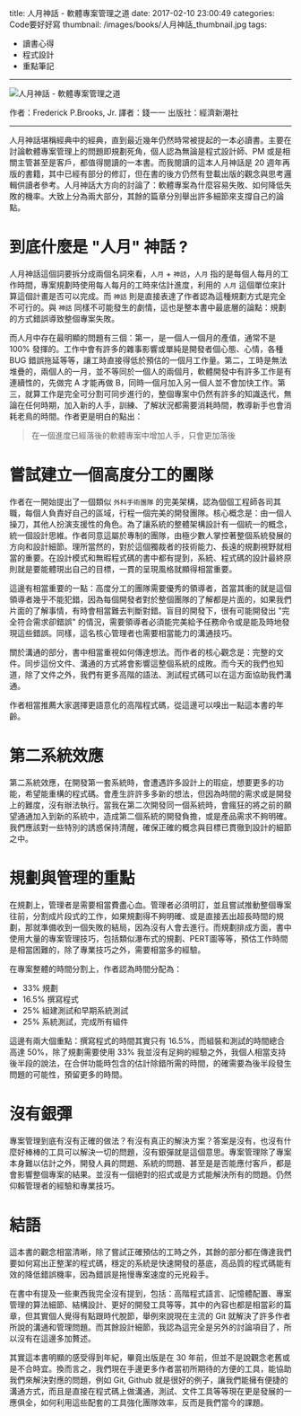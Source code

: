 title: 人月神話 - 軟體專案管理之道
date: 2017-02-10 23:00:49
categories: Code要好好寫
thumbnail: /images/books/人月神話_thumbnail.jpg
tags:
- 讀書心得
- 程式設計
- 重點筆記
---

![人月神話 - 軟體專案管理之道](/images/books/人月神話.jpg)

作者：Frederick P.Brooks, Jr.
譯者：錢一一
出版社：經濟新潮社

*****

人月神話堪稱經典中的經典，直到最近幾年仍然時常被提起的一本必讀書。主要在討論軟體專案管理上的問題即規劃死角，個人認為無論是程式設計師、PM 或是相關主管甚至是客戶，都值得閱讀的一本書。而我閱讀的這本人月神話是 20 週年再版的書籍，其中已經有部分的修訂，但在書的後方仍然有登載出版的觀念與思考邏輯供讀者參考。人月神話大方向的討論了：軟體專案為什麼容易失敗、如何降低失敗的機率。大致上分為兩大部分，其餘的篇章分別舉出許多細節來支撐自己的論點。

# 到底什麼是 "人月" 神話 ?

<!--more-->

人月神話這個詞要拆分成兩個名詞來看，`人月` + `神話`，`人月` 指的是每個人每月的工作時間，專案規劃時使用每人每月的工時來估計進度，利用的 `人月` 這個單位來計算這個計畫是否可以完成。而 `神話` 則是直接表達了作者認為這種規劃方式是完全不可行的。與 `神話` 同樣不可能發生的劇情，這也是整本書中最底層的論點：規劃的方式錯誤導致整個專案失敗。

而人月中存在最明顯的問題有三個：第一，是一個人一個月的產值，通常不是 100% 發揮的。工作中會有許多的雜事影響或單純是開發者個心態、心情，各種 BUG 錯誤拖延等等，讓工時直接得低於預估的一個月工作量。第二，工時是無法堆疊的，兩個人的一月，並不等同於一個人的兩個月，軟體開發中有許多工作是有連續性的，先做完 A 才能再做 B，同時一個月加入另一個人並不會加快工作。第三，就算工作是完全可分割可同步進行的，整個專案中仍然有許多的知識迭代，無論在任何時期，加入新的人手，訓練、了解狀況都需要消耗時間，教導新手也會消耗老鳥的時間。作者更是明白的點出：

> 在一個進度已經落後的軟體專案中增加人手，只會更加落後

# 嘗試建立一個高度分工的團隊

作者在一開始提出了一個類似 `外科手術團隊` 的完美架構，認為個個工程師各司其職，每個人負責好自己的區域，行程一個完美的開發團隊。核心概念是：由一個人操刀，其他人扮演支援性的角色。為了讓系統的整體架構設計有一個統一的概念，統一個設計思維。作者同意這屬於專制的團隊，由極少數人掌控著整個系統發展的方向和設計細節。理所當然的，對於這個獨裁者的技術能力、長遠的規劃視野就相當的重要。在設計模式和無暇程式碼的書中都有提到，系統、程式碼的設計最終原則就是要能體現出自己的目標，一貫的呈現風格就顯得相當重要。

這邊有相當重要的一點：高度分工的團隊需要優秀的領導者，首當其衝的就是這個領導者幾乎不能犯錯，因為每個開發者對於整個團隊的了解都是片面的，如果我們片面的了解事情，有時會相當難去判斷對錯。盲目的開發下，很有可能開發出 "完全符合需求卻錯誤" 的情況，需要領導者必須能完美給予任務命令或是能及時地發現這些錯誤。同樣，這名核心管理者也需要相當能力的溝通技巧。

關於溝通的部分，書中相當重視如何傳達想法。而作者的核心觀念是：完整的文件。同步這份文件、溝通的方式將會影響這整個系統的成敗。而今天的我們也知道，除了文件之外，我們有更多高階的語法、測試程式碼可以在這方面協助我們溝通。

作者相當推薦大家選擇更語意化的高階程式碼，從這邊可以嗅出一點這本書的年齡。

# 第二系統效應

第二系統效應，在開發第一套系統時，會遭遇許多設計上的瑕疵，想要更多的功能，希望能重構的程式碼。會產生許許多多新的想法，但因為時間的需求或是開發上的難度，沒有辦法執行。當我在第二次開發同一個系統時，會瘋狂的將之前的願望通通加入到新的系統中，造成第二個系統的開發負擔，或是產品需求不夠明確。我們應該對一些特別的誘惑保持清醒，確保正確的概念與目標已貫徹到設計的細節之中。

# 規劃與管理的重點

在規劃上，管理者是需要相當費盡心血。管理者必須明訂，並且嘗試推動整個專案往前，分割成片段式的工作，如果規劃得不夠明確、或是直接丟出超長時間的規劃，那就準備收到一個失敗的結局，因為沒有人會去進行。而規劃排成方面，書中使用大量的專案管理技巧，包括類似瀑布式的規劃、PERT圖等等，預估工作時間是相當困難的，除了專業技巧之外，需要相當多的經驗。

在專案整體的時間分割上，作者認為時間分配為：

* 33% 規劃
* 16.5% 撰寫程式
* 25% 組建測試和早期系統測試
* 25% 系統測試，完成所有組件

這邊有兩大個重點：撰寫程式的時間其實只有 16.5%，而組裝和測試的時間總合高達 50%，除了規劃需要使用 33% 我並沒有足夠的經驗之外，我個人相當支持後半段的說法，在合併功能時包含的估計除錯所需的時間，的確需要為後半段發生問題的可能性，預留更多的時間。

# 沒有銀彈

專案管理到底有沒有正確的做法？有沒有真正的解決方案？答案是沒有，也沒有什麼好棒棒的工具可以解決一切的問題，沒有銀彈就是這個意思。專案管理除了專案本身難以估計之外，開發人員的問題、系統的問題、甚至是是否能應付客戶，都是會影響整個專案的結果。並沒有一個絕對的招式或是方式能解決所有的問題。仍然仰賴管理者的經驗和專業技巧。

# 結語

這本書的觀念相當清晰，除了嘗試正確預估的工時之外，其餘的部分都在傳達我們要如何寫出正整潔的程式碼，穩定的系統是快速開發的基底，高品質的程式碼能有效的降低錯誤機率，因為錯誤是拖慢專案速度的元兇殺手。

在書中有提及一些東西我完全沒有提到，包括：高階程式語言、記憶體配置、專案管理的算法細節、結構設計、更好的開發工具等等，其中的內容也都是相當彩的篇章，但其實個人覺得有點跟時代脫節，舉例來說現在主流的 Git 就解決了許多作者所說的溝通和管理問題。而其餘設計細節，我認為這完全是另外的討論項目了，所以沒有在這邊多加贅述。

其實這本書明顯的感受得到年紀，畢竟出版是在 30 年前，但並不是說觀念老舊或是不合時宜。換而言之，我們現在手邊更多作者當初所期待的方便的工具，能協助我們來解決對應的問題，例如 Git, Github 就是很好的例子，讓我們能擁有便捷的溝通方式，而且是直接在程式碼上做溝通，測試、文件工具等等現在更是發展的一應俱全，如何利用這些配套的工具強化團隊效率，反而是我們當今的課題。
